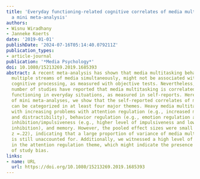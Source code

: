 ```yaml
---
title: 'Everyday functioning-related cognitive correlates of media multitasking :
  a mini meta-analysis'
authors:
- Wisnu Wiradhany
- Janneke Koerts
date: '2019-01-01'
publishDate: '2024-07-16T05:14:40.079211Z'
publication_types:
- article-journal
publication: '*Media Psychology*'
doi: 10.1080/15213269.2019.1685393
abstract: A recent meta-analysis has shown that media multitasking behavior, or consuming
  multiple streams of media simultaneously, might not be associated with less efficient
  cognitive processing, as measured with objective tests. Nevertheless, a growing
  number of studies have reported that media multitasking is correlated with cognitive
  functioning in everyday situations, as measured in self-reports. Here, in a series
  of mini meta-analyses, we show that the self-reported correlates of media multitasking
  can be categorized in at least four major themes. Heavy media multitasking was associated
  with increasing problems with attention regulation (e.g., increased mind-wandering
  and distractibility), behavior regulation (e.g., emotion regulation and self-monitor),
  inhibition/impulsiveness (e.g., higher level of impulsiveness and lower level of
  inhibition), and memory. However, the pooled effect sizes were small (z =.16 to
  z =.22), indicating that a large proportion of variance of media multitasking behavior
  is still unaccounted for. Additionally, we witnessed a high level of heterogeneity
  in the attention regulation theme, which might indicate the presence of the risk
  of study bias.
links:
- name: URL
  url: https://doi.org/10.1080/15213269.2019.1685393
---
```

